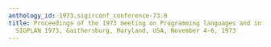 ```yaml
---
anthology_id: 1973.sigirconf_conference-73.0
title: Proceedings of the 1973 meeting on Programming languages and information retrieval,
  SIGPLAN 1973, Gaithersburg, Maryland, USA, November 4-6, 1973
---
```

